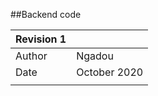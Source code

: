 ##Backend code 


| Revision 1  | |
|---|---|
| Author  |  Ngadou |
|  Date | October 2020  |
|   |   | 
